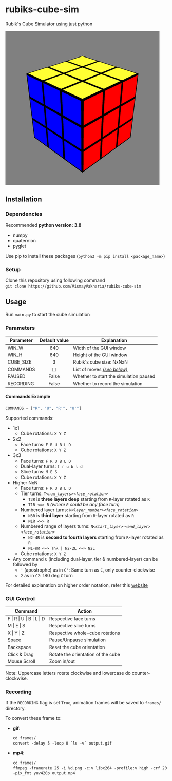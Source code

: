 # rubiks-cube-sim

Rubik's Cube Simulator using just python

![Cube 3x3](frames/0.png)

## Installation

### Dependencies
Recommended **python version: 3.8**
- numpy
- quaternion
- pyglet

Use pip to install these packages (`python3 -m pip install <package_name>`)

### Setup

Clone this repository using following command<br>
`git clone https://github.com/VismayVakharia/rubiks-cube-sim`

## Usage

Run `main.py` to start the cube simulation

### Parameters

| Parameter | Default value | Explanation |
| --- | :---: | --- |
| WIN_W | 640 | Width of the GUI window |
| WIN_H | 640 | Height of the GUI window |
| CUBE_SIZE | 3 | Rubik's cube size: NxNxN |
| COMMANDS | `[]` | List of moves *[(see below)](#commands-example)* |
| PAUSED | False | Whether to start the simulation paused |
| RECORDING | False | Whether to record the simulation |

#### Commands Example

```python
COMMANDS = ["R", "U", "R'", "U'"]
```

Supported commands:
- 1x1
  - Cube rotations: `X Y Z`
- 2x2
  - Face turns: `F R U B L D`
  - Cube rotations: `X Y Z`
- 3x3
  - Face turns: `F R U B L D`
  - Dual-layer turns: `f r u b l d`
  - Slice turns: `M E S`
  - Cube rotations: `X Y Z`
- Higher NxN
  - Face turns: `F R U B L D`
  - Tier turns: <code>T\<*num_layers*\>\<*face_rotation*\></code>
    - `T3R` is **three layers deep** starting from `R`-layer rotated as `R`
    - `T1R <=> R` *(where `R` could be any face turn)*
  - Numbered layer turns: <code>N\<*layer_number*\>\<*face_rotation*\></code>
    - `N3R` is **third layer** starting from `R`-layer rotated as `R`
    - `N1R <=> R`
  - Numbered range of layers turns: <code>N\<*start_layer*\>-\<*end_layer*\>\<*face_rotation*\></code>
    - `N2-4R` is **second to fourth layers** starting from `R`-layer rotated as `R`
    - `N1-nR <=> TnR | N2-2L <=> N2L`
  - Cube rotations: `X Y Z`
- Any command `C` (including dual-layer, tier & numbered-layer) can be followed by
  - `'` (apostrophe) as in `C'`: Same turn as `C`, only counter-clockwise
  - `2` as in `C2`: 180 deg `C` turn

For detailed explanation on higher order notation, refer this [website](https://www.randelshofer.ch/rubik/vcube6/doc/supersetENG_6x6.html)

### GUI Control

| Command | Action |
| --- | --- |
| F &#124; R &#124; U &#124; B &#124; L &#124; D | Respective face turns | 
| M &#124; E &#124; S | Respective slice turns | 
| X &#124; Y &#124; Z | Respective whole-cube rotations |
| Space | Pause/Unpause simulation |
| Backspace | Reset the cube orientation |
| Click & Drag | Rotate the orientation of the cube |
| Mouse Scroll | Zoom in/out |

Note: Uppercase letters rotate clockwise and lowercase do counter-clockwise.

### Recording
If the `RECORDING` flag is set `True`, animation frames will be saved to `frames/` directory.

To convert these frame to:
- **gif**:
  ```shell
  cd frames/
  convert -delay 5 -loop 0 `ls -v` output.gif
  ```
- **mp4**:
  ```shell
  cd frames/
  ffmpeg -framerate 25 -i %d.png -c:v libx264 -profile:v high -crf 20 -pix_fmt yuv420p output.mp4
  ```

